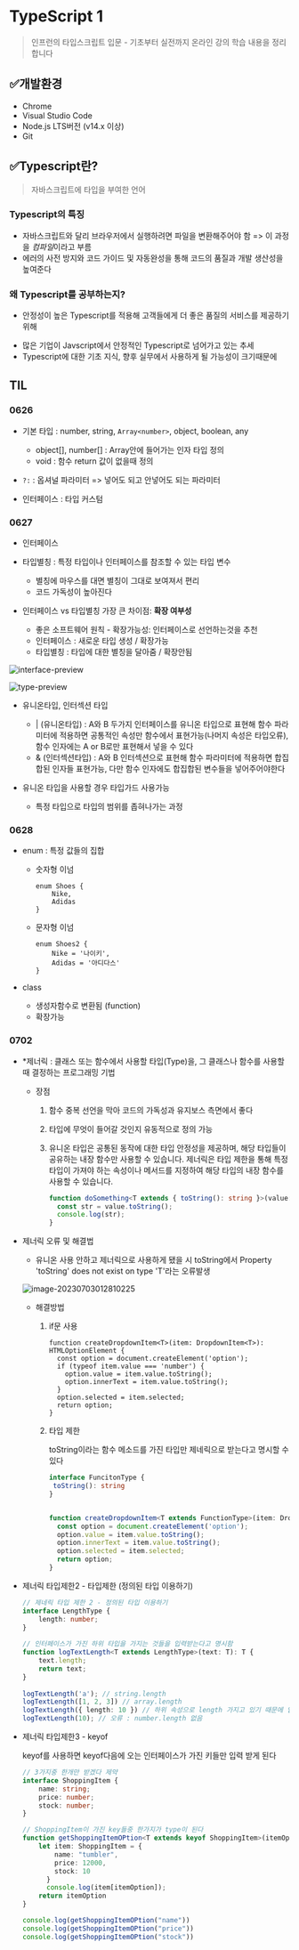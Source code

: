 # TypeScript 1

> 인프런의 타입스크립트 입문 - 기초부터 실전까지 온라인 강의 학습 내용을 정리합니다



## ✅개발환경

- Chrome
- Visual Studio Code
- Node.js LTS버전 (v14.x 이상)
- Git



## ✅Typescript란?

> 자바스크립트에 타입을 부여한 언어



### Typescript의 특징

- 자바스크립트와 달리 브라우저에서 실행하려면 파일을 변환해주어야 함 => 이 과정을 *컴파일*이라고 부름
- 에러의 사전 방지와 코드 가이드 및 자동완성을 통해 코드의 품질과 개발 생산성을 높여준다



### 왜 Typescript를 공부하는지?

* 안정성이 높은 Typescript를 적용해 고객들에게 더 좋은 품질의 서비스를 제공하기 위해

- 많은 기업이 Javscript에서 안정적인 Typescript로 넘어가고 있는 추세
- Typescript에 대한 기초 지식, 향후 실무에서 사용하게 될 가능성이 크기때문에





## TIL

### 0626

* 기본 타입 : number, string, `Array<number>`,  object, boolean, any
  * object[], number[] : Array안에 들어가는 인자 타입 정의
  * void : 함수 return 값이 없을때 정의
* `?:` : 옵셔널 파라미터 => 넣어도 되고 안넣어도 되는 파라미터

* 인터페이스 : 타입 커스텀



### 0627

* 인터페이스

* 타입별칭 : 특정 타입이나 인터페이스를 참조할 수 있는 타입 변수
  * 별칭에 마우스를 대면 별칭이 그대로 보여져서 편리
  * 코드 가독성이 높아진다

* 인터페이스 vs 타입별칭 가장 큰 차이점: **확장 여부성**
  * 좋은 소프트웨어 원칙 - 확장가능성: 인터페이스로 선언하는것을 추천
  * 인터페이스 : 새로운 타입 생성 / 확장가능
  * 타입별칭 : 타입에 대한 별칭을 달아줌  / 확장안됨

![interface-preview](images/interface-preview.c17462bf.png)

![type-preview](images/type-preview.0035610f.png)



* 유니온타입, 인터섹션 타입
  * | (유니온타입) : A와 B 두가지 인터페이스를 유니온 타입으로 표현해 함수 파라미터에 적용하면 공통적인 속성만 함수에서 표현가능(나머지 속성은 타입오류), 함수 인자에는 A or B로만 표현해서 넣을 수 있다
  * & (인터섹션타입) : A와 B 인터섹션으로 표현해 함수 파라미터에 적용하면 합집합된 인자들 표현가능, 다만 함수 인자에도 합집합된 변수들을 넣어주어야한다

* 유니온 타입을 사용할 경우 타입가드 사용가능
  * 특정 타입으로 타입의 범위를 좁혀나가는 과정 



### 0628

* enum : 특정 값들의 집합

  * 숫자형 이넘

    ```
    enum Shoes {
        Nike,
        Adidas
    }
    ```

    

  * 문자형 이넘

    ```
    enum Shoes2 {
        Nike = '나이키',
        Adidas = '아디다스'
    }
    ```

    

* class

  * 생성자함수로 변환됨 (function)
  * 확장가능



### 0702

* *제너릭 : 클래스 또는 함수에서 사용할 타입(Type)을, 그 클래스나 함수를 사용할 때 결정하는 프로그래밍 기법

  * 장점 

    1. 함수 중복 선언을 막아 코드의 가독성과 유지보스 측면에서 좋다

    2. 타입에 무엇이 들어갈 것인지 유동적으로 정의 가능

    3. 유니온 타입은 공통된 동작에 대한 타입 안정성을 제공하며, 해당 타입들이 공유하는 내장 함수만 사용할 수 있습니다. 제너릭은 타입 제한을 통해 특정 타입이 가져야 하는 속성이나 메서드를 지정하여 해당 타입의 내장 함수를 사용할 수 있습니다.

       ```ts
       function doSomething<T extends { toString(): string }>(value: T): void {
         const str = value.toString();
         console.log(str);
       }
       ```

* 제너릭 오류 및 해결법

  * 유니온 사용 안하고 제너릭으로 사용하게 됐을 시 toString에서 Property 'toString' does not exist on type 'T'라는 오류발생

  ![image-20230703012810225](images/image-20230703012810225.png)

  

  * 해결방법

    1. if문 사용

       ```
       function createDropdownItem<T>(item: DropdownItem<T>): HTMLOptionElement {
         const option = document.createElement('option');
         if (typeof item.value === 'number') {
           option.value = item.value.toString();
           option.innerText = item.value.toString();
         }
         option.selected = item.selected;
         return option;
       }
       ```

       

    2. 타입 제한

       toString이라는 함수 메소드를 가진 타입만 제네릭으로 받는다고 명시할 수 있다

       ```typescript
       interface FuncitonType {
       	toString(): string
       }
       
       
       function createDropdownItem<T extends FunctionType>(item: DropdownItem<T>): HTMLOptionElement {
         const option = document.createElement('option');
         option.value = item.value.toString();
         option.innerText = item.value.toString();
         option.selected = item.selected;
         return option;
       }
       ```

       

* 제너릭 타입제한2 - 타입제한 (정의된 타입 이용하기)

  ```typescript
  // 제네릭 타입 제한 2 - 정의된 타입 이용하기
  interface LengthType {
      length: number;
  }
   
  // 인터페이스가 가진 하위 타입을 가지는 것들을 입력받는다고 명시함
  function logTextLength<T extends LengthType>(text: T): T {
      text.length;
      return text;
  }
   
  logTextLength('a'); // string.length
  logTextLength([1, 2, 3]) // array.length
  logTextLength({ length: 10 }) // 하위 속성으로 length 가지고 있기 때문에 입력 가능
  logTextLength(10); // 오류 : number.length 없음
  ```

  

* 제너릭 타입제한3 - keyof

  keyof를 사용하면 keyof다음에 오는 인터페이스가 가진 키들만 입력 받게 된다

  ```typescript
  // 3가지중 한개만 받겠다 제약
  interface ShoppingItem {
      name: string;
      price: number;
      stock: number;
  }
  
  // ShoppingItem이 가진 key들중 한가지가 type이 된다
  function getShoppingItemOPtion<T extends keyof ShoppingItem>(itemOption: T): T {
      let item: ShoppingItem = {
          name: "tumbler",
          price: 12000,
          stock: 10
        }
        console.log(item[itemOption]);
      return itemOption
  }
  
  console.log(getShoppingItemOPtion("name"))
  console.log(getShoppingItemOPtion("price"))
  console.log(getShoppingItemOPtion("stock"))
  ```

  

  